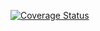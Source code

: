 [![Coverage Status](https://coveralls.io/repos/github/jawooson/swe1/badge.svg?branch=master)](https://coveralls.io/github/jawooson/swe1?branch=master)
